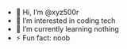 - 👋 Hi, I’m @xyz500r
- 👀 I’m interested in coding tech
- 🌱 I’m currently learning nothing
- ⚡ Fun fact: noob
